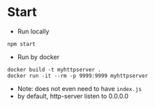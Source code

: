 # Start
* Run locally
```
npm start
```

* Run by docker
```
docker build -t myhttpserver .
docker run -it --rm -p 9999:9999 myhttpserver
```

* Note: does not even need to have `index.js`
* by default, http-server listen to 0.0.0.0


